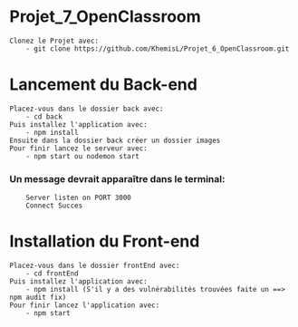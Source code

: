 # Projet_7_OpenClassroom
    Clonez le Projet avec:
        - git clone https://github.com/KhemisL/Projet_6_OpenClassroom.git

# Lancement du Back-end
    Placez-vous dans le dossier back avec:
        - cd back
    Puis installez l'application avec:
        - npm install
    Ensuite dans la dossier back créer un dossier images
    Pour finir lancez le serveur avec:
        - npm start ou nodemon start
### Un message devrait apparaître dans le terminal:
        Server listen on PORT 3000
        Connect Succes

# Installation du Front-end
    Placez-vous dans le dossier frontEnd avec:
        - cd frontEnd
    Puis installez l'application avec:
        - npm install (S'il y a des vulnérabilités trouvées faite un ==> npm audit fix)
    Pour finir lancez l'application avec:
        - npm start



